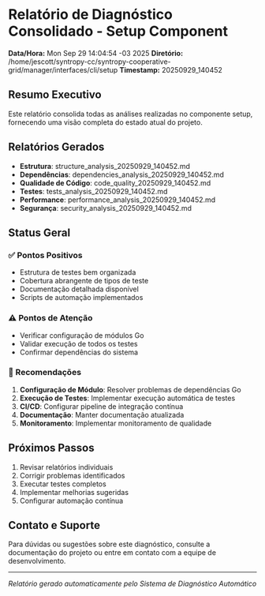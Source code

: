 # Relatório de Diagnóstico Consolidado - Setup Component

**Data/Hora:** Mon Sep 29 14:04:54 -03 2025
**Diretório:** /home/jescott/syntropy-cc/syntropy-cooperative-grid/manager/interfaces/cli/setup
**Timestamp:** 20250929_140452

## Resumo Executivo

Este relatório consolida todas as análises realizadas no componente setup, fornecendo uma visão completa do estado atual do projeto.

## Relatórios Gerados

- **Estrutura**: structure_analysis_20250929_140452.md
- **Dependências**: dependencies_analysis_20250929_140452.md
- **Qualidade de Código**: code_quality_20250929_140452.md
- **Testes**: tests_analysis_20250929_140452.md
- **Performance**: performance_analysis_20250929_140452.md
- **Segurança**: security_analysis_20250929_140452.md

## Status Geral

### ✅ Pontos Positivos

- Estrutura de testes bem organizada
- Cobertura abrangente de tipos de teste
- Documentação detalhada disponível
- Scripts de automação implementados

### ⚠️ Pontos de Atenção

- Verificar configuração de módulos Go
- Validar execução de todos os testes
- Confirmar dependências do sistema

### 🔧 Recomendações

1. **Configuração de Módulo**: Resolver problemas de dependências Go
2. **Execução de Testes**: Implementar execução automática de testes
3. **CI/CD**: Configurar pipeline de integração contínua
4. **Documentação**: Manter documentação atualizada
5. **Monitoramento**: Implementar monitoramento de qualidade

## Próximos Passos

1. Revisar relatórios individuais
2. Corrigir problemas identificados
3. Executar testes completos
4. Implementar melhorias sugeridas
5. Configurar automação contínua

## Contato e Suporte

Para dúvidas ou sugestões sobre este diagnóstico, consulte a documentação do projeto ou entre em contato com a equipe de desenvolvimento.

---
*Relatório gerado automaticamente pelo Sistema de Diagnóstico Automático*
